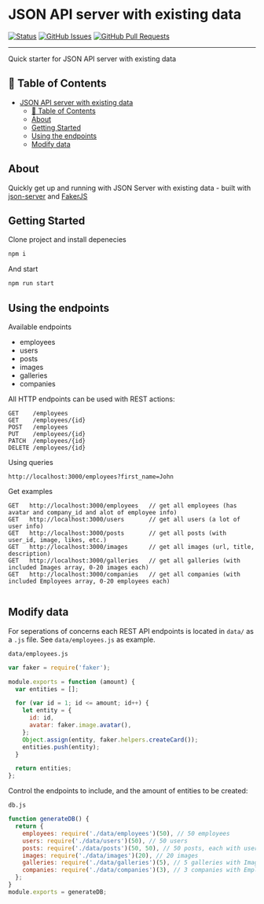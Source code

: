 # JSON API server with existing data

[![Status](https://img.shields.io/badge/status-active-success.svg)]()
[![GitHub Issues](https://img.shields.io/github/issues/bgpedersen/json-server-with-data.svg)](https://github.com/bgpedersen/json-server-with-data/issues)
[![GitHub Pull Requests](https://img.shields.io/github/issues-pr/bgpedersen/json-server-with-data.svg)](https://github.com/bgpedersen/json-server-with-data/pulls)

---

Quick starter for JSON API server with existing data

## 📝 Table of Contents

- [JSON API server with existing data](#json-api-server-with-existing-data)
  - [📝 Table of Contents](#%f0%9f%93%9d-table-of-contents)
  - [About](#about)
  - [Getting Started](#getting-started)
  - [Using the endpoints](#using-the-endpoints)
  - [Modify data](#modify-data)

## About

Quickly get up and running with JSON Server with existing data - built with [json-server](https://github.com/typicode/json-server) and [FakerJS](https://github.com/marak/Faker.js/)

## Getting Started

Clone project and install depenecies

```bash
npm i
```

And start

```bash
npm run start
```

## Using the endpoints

Available endpoints

- employees
- users
- posts
- images
- galleries
- companies

All HTTP endpoints can be used with REST actions:

```text
GET    /employees
GET    /employees/{id}
POST   /employees
PUT    /employees/{id}
PATCH  /employees/{id}
DELETE /employees/{id}
```

Using queries

```text
http://localhost:3000/employees?first_name=John
```

Get examples

```text
GET   http://localhost:3000/employees   // get all employees (has avatar and company_id and alot of employee info)
GET   http://localhost:3000/users       // get all users (a lot of user info)
GET   http://localhost:3000/posts       // get all posts (with user_id, image, likes, etc.)
GET   http://localhost:3000/images      // get all images (url, title, description)
GET   http://localhost:3000/galleries   // get all galleries (with included Images array, 0-20 images each)
GET   http://localhost:3000/companies   // get all companies (with included Employees array, 0-20 employees each)


```

## Modify data

For seperations of concerns each REST API endpoints is located in `data/` as a `.js` file. See `data/employees.js` as example.

`data/employees.js`

```javascript
var faker = require('faker');

module.exports = function (amount) {
  var entities = [];

  for (var id = 1; id <= amount; id++) {
    let entity = {
      id: id,
      avatar: faker.image.avatar(),
    };
    Object.assign(entity, faker.helpers.createCard());
    entities.push(entity);
  }

  return entities;
};
```

Control the endpoints to include, and the amount of entities to be created:

`db.js`

```javascript
function generateDB() {
  return {
    employees: require('./data/employees')(50), // 50 employees
    users: require('./data/users')(50), // 50 users
    posts: require('./data/posts')(50, 50), // 50 posts, each with user id from 1-50 (second argument is userCount)
    images: require('./data/images')(20), // 20 images
    galleries: require('./data/galleries')(5), // 5 galleries with Image array of 0-20 images
    companies: require('./data/companies')(3), // 3 companies with Employees array of 0-20 employees
  };
}
module.exports = generateDB;
```
